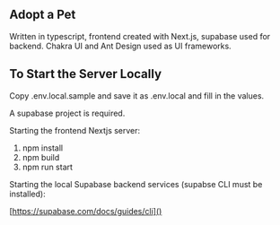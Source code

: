 ## Adopt a Pet

Written in typescript, frontend created with Next.js, supabase used for backend. Chakra UI and Ant Design used as UI frameworks. 

## To Start the Server Locally

Copy .env.local.sample and save it as .env.local and fill in the values.

A supabase project is required.

Starting the frontend Nextjs server:

1. npm install
2. npm build
3. npm run start

Starting the local Supabase backend services (supabse CLI must be installed):

[https://supabase.com/docs/guides/cli]()
